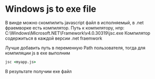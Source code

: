 # Windows js to exe file

В винде можно скомпилить javascript файл в исполняемый, в .net фраемворке есть
компилятор.
Путь к компилятору, нпр:
C:\Windows\Microsoft.NET\Framework\v4.0.30319\jsc.exe
Компилятор содержиться в каждой версии .net fraemwork

Лучше добавить путь в переменную Path пользователя, тогда
для компиляции js в exe выполним

```cmd
jsc <myapp.js>
```

В результате получим exe файл